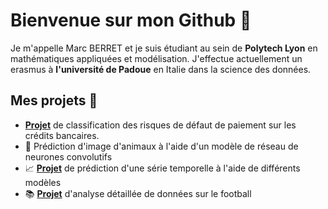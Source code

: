 # Bienvenue sur mon Github 👋

Je m'appelle Marc BERRET et je suis étudiant au sein de __Polytech Lyon__ en mathématiques appliquées et modélisation. J'effectue actuellement un erasmus à __l'université de Padoue__ en Italie dans la science des données.

## Mes projets 📌

* [**Projet**](https://github.com/marcberret/project_credit_risk_classification) de classification des risques de défaut de paiement sur les crédits bancaires. 
* 🧠 Prédiction d'image d'animaux à l'aide d'un modèle de réseau de neurones convolutifs 
* 📈 [**Projet**](https://github.com/marcberret/projet_serie_temporelle_co2) de prédiction d'une série temporelle à l'aide de différents modèles
* 📚 [**Projet**](https://github.com/marcberret/projet_analyse_donnees_football) d'analyse détaillée de données sur le football


